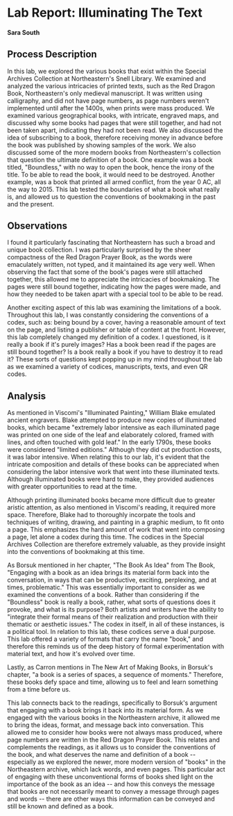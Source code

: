 # Lab Report: Illuminating The Text

#### Sara South

## Process Description

In this lab, we explored the various books that exist within the Special Archives Collection at Northeastern's Snell Library. We examined and analyzed the various intricacies of printed texts, such as the Red Dragon Book, Northeastern's only medieval manuscript. It was written using calligraphy, and did not have page numbers, as page numbers weren't implemented until after the 1400s, when prints were mass produced. We examined various geographical books, with intricate, engraved maps, and discussed why some books had pages that were still together, and had not been taken apart, indicating they had not been read. We also discussed the idea of subscribing to a book, therefore receiving money in advance before the book was published by showing samples of the work. We also discussed some of the more modern books from Northeastern's collection that question the ultimate definition of a book. One example was a book titled, "Boundless," with no way to open the book, hence the irony of the title. To be able to read the book, it would need to be destroyed. Another example, was a book that printed all armed conflict, from the year 0 AC, all the way to 2015. This lab tested the boundaries of what a book what really is, and allowed us to question the conventions of bookmaking in the past and the present. 

## Observations

I found it particularly fascinating that Northeastern has such a broad and unique book collection. I was particularly surprised by the sheer compactness of the Red Dragon Prayer Book, as the words were emaculately written, not typed, and it maintained its age very well. When observing the fact that some of the book's pages were still attached together, this allowed me to appreciate the intricacies of bookmaking. The pages were still bound together, indicating how the pages were made, and how they needed to be taken apart with a special tool to be able to be read. 

Another exciting aspect of this lab was examining the limitations of a book. Throughout this lab, I was constantly considering the conventions of a codex, such as: being bound by a cover, having a reasonable amount of text on the page, and listing a publisher or table of content at the front. However, this lab completely changed my definition of a codex. I questioned, is it really a book if it's purely images? Has a book been read if the pages are still bound together? Is a book really a book if you have to destroy it to read it? These sorts of questions kept popping up in my mind throughout the lab as we examined a variety of codices, manuscripts, texts, and even QR codes.

## Analysis

As mentioned in Viscomi's "Illuminated Painting," William Blake emulated ancient engravers. Blake attempted to produce new copies of illuminated books, which became "extremely labor intensive as each illuminated page was printed on one side of the leaf and elaborately colored, framed with lines, and often touched with gold leaf." In the early 1790s, these books were considered "limited editions." Although they did cut production costs, it was labor intensive. When relating this to our lab, it's evident that the intricate composition and details of these books can be appreciated when considering the labor intensive work that went into these illuminated texts. Although illuminated books were hard to make, they provided audiences with greater opportunities to read at the time. 

Although printing illuminated books became more difficult due to greater aristic attention, as also mentioned in Viscomi's reading, it required more space. Therefore, Blake had to thoroughly incorpate the tools and techniques of writing, drawing, and painting in a graphic medium, to fit onto a page. This emphasizes the hard amount of work that went into composing a page, let alone a codex during this time. The codices in the Special Archives Collection are therefore extremely valuable, as they provide insight into the conventions of bookmaking at this time.

As Borsuk mentioned in her chapter, "The Book As Idea" from The Book, "Engaging with a book as an idea brings its material form back into the conversation, in ways that can be productive, exciting, perplexing, and at times, problematic." This was essentially important to consider as we examined the conventions of a book. Rather than considering if the "Boundless" book is really a book, rather, what sorts of questions does it provoke, and what is its purpose? Both artists and writers have the ability to "integrate their formal means of their realization and production with their thematic or aesthetic issues." The codex in itself, in all of these instances, is a political tool. In relation to this lab, these codices serve a dual purpose. This lab offered a variety of formats that carry the name "book," and therefore this reminds us of the deep history of formal experimentation with material text, and how it's evolved over time. 

Lastly, as Carron mentions in The New Art of Making Books, in Borsuk's chapter, "a book is a series of spaces, a sequence of moments." Therefore, these books defy space and time, allowing us to feel and learn something from a time before us. 

This lab connects back to the readings, specifically to Borsuk's argument that engaging with a book brings it back into its material form. As we engaged with the various books in the Northeastern archive, it allowed me to bring the ideas, format, and message back into conversation. This allowed me to consider how books were not always mass produced, where page numbers are written in the Red Dragon Prayer Book. This relates and complements the readings, as it allows us to consider the conventions of the book, and what deserves the name and definition of a book -- especially as we explored the newer, more modern version of "books" in the Northeastern archive, which lack words, and even pages. This particular act of engaging with these unconventional forms of books shed light on the importance of the book as an idea -- and how this conveys the message that books are not necessarily meant to convey a message through pages and words -- there are other ways this information can be conveyed and still be known and defined as a book.